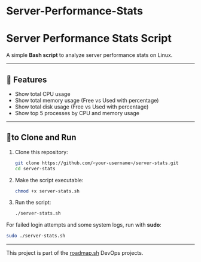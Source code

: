 # Server-Performance-Stats


# Server Performance Stats Script

A simple **Bash script** to analyze server performance stats on Linux.

---

## 📌 Features
- Show total CPU usage  
- Show total memory usage (Free vs Used with percentage)  
- Show total disk usage (Free vs Used with percentage)  
- Show top 5 processes by CPU and memory usage  

---

## 🚀to Clone and Run

1. Clone this repository:
   ```bash
   git clone https://github.com/<your-username>/server-stats.git
   cd server-stats

2. Make the script executable:

   ```bash
   chmod +x server-stats.sh
   ```

3. Run the script:

   ```bash
   ./server-stats.sh
   ```

For failed login attempts and some system logs, run with **sudo**:

```bash
sudo ./server-stats.sh
```

---

This project is part of the [roadmap.sh](https://roadmap.sh/projects/server-stats) DevOps projects.

